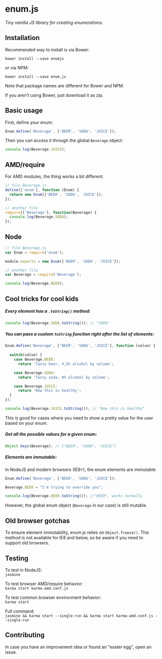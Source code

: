 # enum.js
*Tiny vanilla JS library for creating enumerations.*


## Installation
Recommended way to install is via Bower:

```bower install --save enumjs```

or via NPM:

```bower install --save enum.js```

Note that package names are different for Bower and NPM.

If you aren't using Bower, just download it as zip.

## Basic usage

First, define your enum:
```javascript
Enum.define('Beverage', ['BEER', 'SODA', 'JUICE']);
```

Then you can access it through the global ```Beverage``` object:

```javascript
console.log(Beverage.JUICE);
```

## AMD/require
For AMD modules, the thing works a bit different.

```javascript
// file Beverage.js
define(['enum'], function (Enum) {
  return new Enum(['BEER', 'SODA', 'JUICE']);
});
```

```javascript
// another file
require(['Beverage'], function(Beverage) {
  console.log(Beverage.SODA);
});
```

## Node

```javascript
// file Beverage.js
var Enum = require('enum');

module.exports = new Enum(['BEER', 'SODA', 'JUICE']);
```

```javascript
// another file
var Beverage = require('Beverage');

console.log(Beverage.BEER);
```

## Cool tricks for cool kids

##### Every element has a ```.toString()``` method:
```javascript
console.log(Beverage.SODA.toString()); // "SODA"
```

##### You can pass a custom ```toString``` function right after the list of elements:

```javascript
Enum.define('Beverage', ['BEER', 'SODA', 'JUICE'], function (value) {
  
  switch(value) {
    case Beverage.BEER:
      return 'Tasty beer, 4,5% alcohol by volume';

    case Beverage.SODA:
      return 'Tasty soda, 0% alcohol by volume';

    case Beverage.JUICE:
      return 'Now this is healthy';
  }
});

console.log(Beverage.JUICE.toString()); // "Now this is healthy"
```
This is good for cases where you need to show a pretty value for the user based on your enum.

##### Get all the possible values for a given enum:

```javascript
Object.keys(Beverage); // ["BEER", "SODA", "JUICE"]
```

##### Elements are immutable:

In NodeJS and modern browsers (IE9+), the enum elements are immutable:
```javascript
Enum.define('Beverage', ['BEER', 'SODA', 'JUICE']);

Beverage.BEER = "I'm trying to override you";

console.log(Beverage.BEER.toString()); //"BEER", works normally
```

However, the global enum object (```Beverage``` in our case) is still mutable.

## Old browser gotchas
To ensure element immutability, enum.js relies on ```Object.freeze()```. This method is not available for IE8 and below, so be aware if you need to support old browsers.

## Testing

To test in NodeJS:<br>
``` jasmine ```

To test browser AMD/require behavior:<br>
```karma start karma-amd.conf.js```

To test common browser environment behavior:<br>
```karma start```

Full command:<br>
```jasmine && karma start --single-run && karma start karma-amd.conf.js --single-run```

## Contributing
In case you have an improvement idea or found an "easter egg", open an issue.